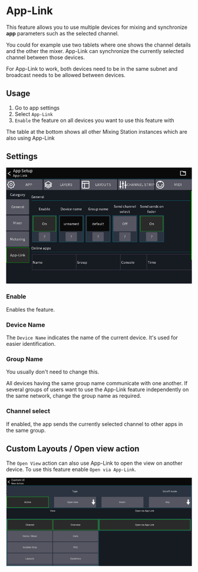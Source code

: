 # App-Link

This feature allows you to use multiple devices for mixing and synchronize **app** parameters such as the selected channel.

You could for example use two tablets where one shows the channel details and the other the mixer.
App-Link can synchronize the currently selected channel between those devices.

For App-Link to work, both devices need to be in the same subnet and broadcast needs to be allowed between devices.

## Usage

1. Go to app settings
2. Select `App-Link`
3. `Enable` the feature on all devices you want to use this feature with

The table at the bottom shows all other Mixing Station instances which are also using App-Link

## Settings

![Settings](img/generated/app-link-settings-screenshot.png)

### Enable

Enables the feature.

### Device Name

The `Device Name` indicates the name of the current device. It's used for easier identification.

### Group Name

You usually don't need to change this.

All devices having the same group name communicate with one another.
If several groups of users want to use the App-Link feature independently on the same network, change the group name as
required.

### Channel select

If enabled, the app sends the currently selected channel to other apps in the same group.

## Custom Layouts / Open view action

The `Open View` action can also use App-Link to open the view on another device.
To use this feature enable `Open via App-Link`.

![Open view](img/app-link/2.png)